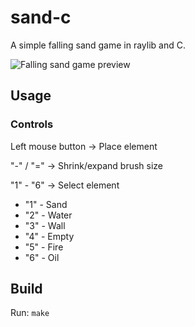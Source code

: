 # sand-c
A simple falling sand game in raylib and C.

![Falling sand game preview](https://github.com/Petally/sand-c/blob/main/img/preview.gif?raw=true)

## Usage
### Controls
Left mouse button -> Place element

"-" / "=" -> Shrink/expand brush size

"1" - "6" -> Select element
- "1" - Sand
- "2" - Water
- "3" - Wall
- "4" - Empty
- "5" - Fire
- "6" - Oil

## Build
Run:
`make`